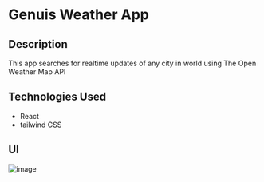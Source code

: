 # Genuis Weather App

## Description
This app searches for realtime updates of any city in world using The Open Weather Map API

## Technologies Used
- React
- tailwind CSS

## UI
![image](https://user-images.githubusercontent.com/55560024/167139829-41257bd2-17ed-42a1-8078-82426b0e0a87.png)

